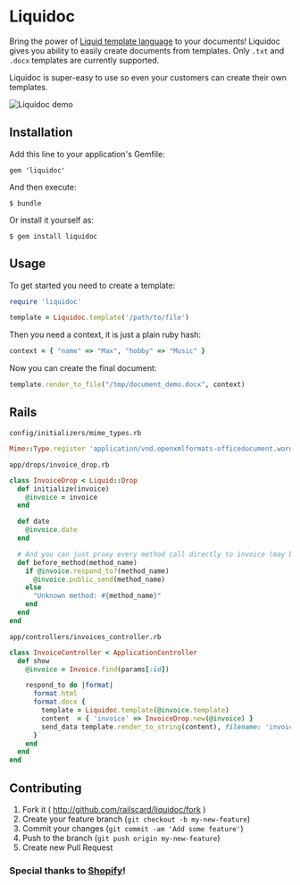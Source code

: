 # Liquidoc

Bring the power of [Liquid template language](https://github.com/Shopify/liquid) to your documents!
Liquidoc gives you ability to easily create documents from templates.
Only `.txt` and `.docx` templates are currently supported.

Liquidoc is super-easy to use so even your customers can create their own templates.

![Liquidoc demo](https://raw.githubusercontent.com/railscard/liquidoc/master/misc/before-after.gif)

## Installation

Add this line to your application's Gemfile:

    gem 'liquidoc'

And then execute:

    $ bundle

Or install it yourself as:

    $ gem install liquidoc

## Usage

To get started you need to create a template:

```ruby
require 'liquidoc'

template = Liquidoc.template('/path/to/file')
```
Then you need a context, it is just a plain ruby hash:

```ruby
context = { "name" => "Max", "hobby" => "Music" }
```
Now you can create the final document:
```ruby
template.render_to_file("/tmp/document_demo.docx", context)
```

## Rails
`config/initializers/mime_types.rb`
```ruby
Mime::Type.register 'application/vnd.openxmlformats-officedocument.wordprocessingml.document', :docx
```
`app/drops/invoice_drop.rb`
```ruby
class InvoiceDrop < Liquid::Drop
  def initialize(invoice)
    @invoice = invoice
  end

  def date
    @invoice.date
  end

  # And you can just proxy every method call directly to invoice (may be dangerous!)
  def before_method(method_name)
    if @invoice.respond_to?(method_name)
      @invoice.public_send(method_name)
    else
      "Unknown method: #{method_name}"
    end
  end
end
```
`app/controllers/invoices_controller.rb`
```ruby
class InvoiceController < ApplicationController
  def show
    @invoice = Invoice.find(params[:id])

    respond_to do |format|
      format.html
      format.docx {
        template = Liquidoc.template(@invoice.template)
        content  = { 'invoice' => InvoiceDrop.new(@invoice) }
        send_data template.render_to_string(content), filename: 'invoice.docx'
      }
    end
  end
end
```

## Contributing

1. Fork it ( http://github.com/railscard/liquidoc/fork )
2. Create your feature branch (`git checkout -b my-new-feature`)
3. Commit your changes (`git commit -am 'Add some feature'`)
4. Push to the branch (`git push origin my-new-feature`)
5. Create new Pull Request

### Special thanks to [Shopify](https://github.com/Shopify)!
